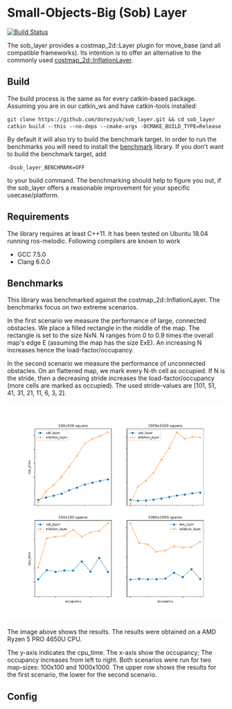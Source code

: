 # Small-Objects-Big (Sob) Layer

[![Build Status](https://travis-ci.com/dorezyuk/sob_layer.svg?branch=master)](https://travis-ci.com/dorezyuk/sob_layer)

The sob_layer provides a costmap_2d::Layer plugin for move_base (and all 
compatible frameworks). Its intention is to offer an alternative to the
commonly used [costmap_2d::InflationLayer](http://wiki.ros.org/costmap_2d/hydro/inflation).

## Build

The build process is the same as for every catkin-based package.
Assuming you are in our catkin_ws and have catkin-tools installed:

```
git clone https://github.com/dorezyuk/sob_layer.git && cd sob_layer
catkin build --this --no-deps --cmake-args -DCMAKE_BUILD_TYPE=Release
```

By default it will also try to build the benchmark target.
In order to run the benchmarks you will need to install the [benchmark](https://github.com/google/benchmark) library.
If you don't want to build the benchmark target, add
```
-Dsob_layer_BENCHMARK=OFF
```
to your build command. The benchmarking should help to figure you out, if the
sob_layer offers a reasonable improvement for your specific usecase/platform.

## Requirements

The library requires at least C++11. It has been tested on Ubuntu 18.04 running ros-melodic. Following compilers are known to work
* GCC 7.5.0
* Clang 6.0.0


## Benchmarks

This library was benchmarked against the costmap_2d::InflationLayer.
The benchmarks focus on two extreme scenarios. 

In the first scenario we measure the performance of large, connected obstacles.
We place a filled rectangle in the middle of the map.
The rectangle is set to the size NxN. N ranges from 0 to 0.9 times the overall map's
edge E (assuming the map has the size ExE). An increasing N increases hence the load-factor/occupancy.

In the second scenario we measure the performance of unconnected obstacles.
On an flattened map, we mark every N-th cell as occupied.
If N is the stride, then a decreasing stride
increases the load-factor/occupancy (more cells are marked as occupied).
The used stride-values are [101, 51, 41, 31, 21, 11, 6, 3, 2].

![image](doc/stats.png)

The image above shows the results. 
The results were obtained on a AMD Ryzen 5 PRO 4650U CPU.

The y-axis indicates the cpu_time. The
x-axis show the occupancy; The occupancy increases from left to right.
Both scenarios were run for two map-sizes: 100x100 and 1000x1000.
The upper row shows the results for the first scenario, the lower for the
second scenario.


## Config
